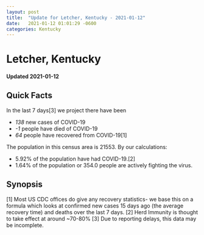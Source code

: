 ```yaml
---
layout: post
title:  "Update for Letcher, Kentucky - 2021-01-12"
date:   2021-01-12 01:01:29 -0600
categories: Kentucky
---
```


# Letcher, Kentucky
#### Updated 2021-01-12

## Quick Facts

In the last 7 days[3] we project there have been
- *138* new cases of COVID-19
- *-1* people have died of COVID-19
- *64* people have recovered from COVID-19[1]

The population in this census area is 21553. By our calculations:
- 5.92% of the population have had COVID-19.[2]
- 1.64% of the population or 354.0 people are actively fighting the virus.

## Synopsis




[1] Most US CDC offices do give any recovery statistics- we base this on a formula which looks at confirmed new cases
15 days ago (the average recovery time) and deaths over the last 7 days.
[2] Herd Immunity is thought to take effect at around ~70-80%
[3] Due to reporting delays, this data may be incomplete. 
    